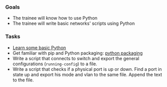 ### Goals
- The trainee will know how to use Python
- The trainee will write basic networks' scripts using Python

### Tasks
- [Learn some basic Python](https://www.coursera.org/learn/python-programming-introduction?courseSlug=python-programming-introduction&showOnboardingModal=true)
- Get familiar with pip and Python packaging: [python packaging](https://realpython.com/what-is-pip/)
- Write a script that connects to switch and export the general configurations (`running-config`) to a file.
- Write a script that checks if a physical port is up or down. Find a port in state up and export his mode and vlan to the same file. Append the text to the file.

